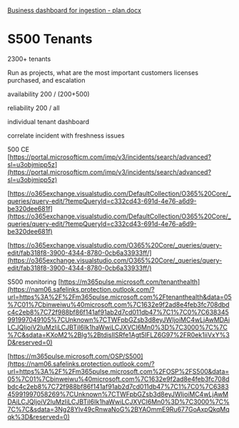 
[Business dashboard for ingestion - plan.docx](https://microsoftapc-my.sharepoint.com/:w:/g/personal/binweiwu_microsoft_com/ESK6FgsuDjhOjDrwp4c-4qMBbcingTV-VQR5a5nVe5jQgQ?e=bDd86c)

# S500 Tenants

2300+ tenants

Run as projects, what are the most important customers licenses purchased, and escalation

availability 
200 / (200+500)

reliability
200 / all

individual tenant dashboard

correlate incident with freshness issues

500 CE  
[https://portal.microsofticm.com/imp/v3/incidents/search/advanced?sl=u3objmipp5z](https://portal.microsofticm.com/imp/v3/incidents/search/advanced?sl=u3objmipp5z)

[https://o365exchange.visualstudio.com/DefaultCollection/O365%20Core/_queries/query-edit/?tempQueryId=c332cd43-691d-4e76-a6d9-be320dee681f](https://o365exchange.visualstudio.com/DefaultCollection/O365%20Core/_queries/query-edit/?tempQueryId=c332cd43-691d-4e76-a6d9-be320dee681f)

[https://o365exchange.visualstudio.com/O365%20Core/_queries/query-edit/fab318f8-3900-4344-8780-0cb6a33933ff/](https://o365exchange.visualstudio.com/O365%20Core/_queries/query-edit/fab318f8-3900-4344-8780-0cb6a33933ff/)

S500 monitoring
[https://m365pulse.microsoft.com/tenanthealth](https://nam06.safelinks.protection.outlook.com/?url=https%3A%2F%2Fm365pulse.microsoft.com%2Ftenanthealth&data=05%7C01%7Cbinweiwu%40microsoft.com%7C1632e9f2ad8e4feb3fc708dbdc4c2eb8%7C72f988bf86f141af91ab2d7cd011db47%7C1%7C0%7C638345991997049105%7CUnknown%7CTWFpbGZsb3d8eyJWIjoiMC4wLjAwMDAiLCJQIjoiV2luMzIiLCJBTiI6Ik1haWwiLCJXVCI6Mn0%3D%7C3000%7C%7C%7C&sdata=KXoM2%2BIg%2BtdisIlSRfe1Agt5lFLZ6G97%2FR0ek1iiVxY%3D&reserved=0)

[https://m365pulse.microsoft.com/OSP/S500](https://nam06.safelinks.protection.outlook.com/?url=https%3A%2F%2Fm365pulse.microsoft.com%2FOSP%2FS500&data=05%7C01%7Cbinweiwu%40microsoft.com%7C1632e9f2ad8e4feb3fc708dbdc4c2eb8%7C72f988bf86f141af91ab2d7cd011db47%7C1%7C0%7C638345991997058269%7CUnknown%7CTWFpbGZsb3d8eyJWIjoiMC4wLjAwMDAiLCJQIjoiV2luMzIiLCJBTiI6Ik1haWwiLCJXVCI6Mn0%3D%7C3000%7C%7C%7C&sdata=3Ng28Ylv49cRnwaNoG%2BYAOmmE9Ru677GoAxpQkqMqqk%3D&reserved=0)
